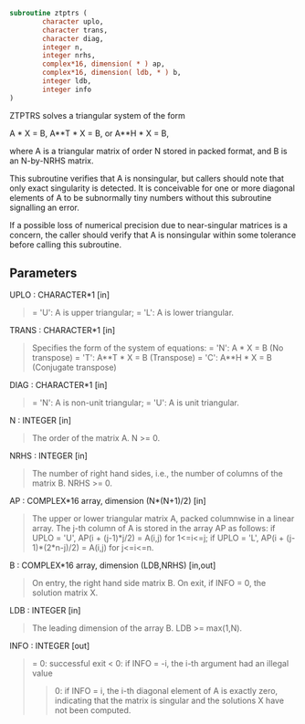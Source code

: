 ```fortran
subroutine ztptrs (
        character uplo,
        character trans,
        character diag,
        integer n,
        integer nrhs,
        complex*16, dimension( * ) ap,
        complex*16, dimension( ldb, * ) b,
        integer ldb,
        integer info
)
```

ZTPTRS solves a triangular system of the form

A \* X = B,  A\*\*T \* X = B,  or  A\*\*H \* X = B,

where A is a triangular matrix of order N stored in packed format, and B is an N-by-NRHS matrix.

This subroutine verifies that A is nonsingular, but callers should note that only exact
singularity is detected. It is conceivable for one or more diagonal elements of A to be
subnormally tiny numbers without this subroutine signalling an error.

If a possible loss of numerical precision due to near-singular matrices is a concern, the
caller should verify that A is nonsingular within some tolerance before calling this subroutine.

## Parameters
UPLO : CHARACTER\*1 [in]
> = 'U':  A is upper triangular;
> = 'L':  A is lower triangular.

TRANS : CHARACTER\*1 [in]
> Specifies the form of the system of equations:
> = 'N':  A \* X = B     (No transpose)
> = 'T':  A\*\*T \* X = B  (Transpose)
> = 'C':  A\*\*H \* X = B  (Conjugate transpose)

DIAG : CHARACTER\*1 [in]
> = 'N':  A is non-unit triangular;
> = 'U':  A is unit triangular.

N : INTEGER [in]
> The order of the matrix A.  N >= 0.

NRHS : INTEGER [in]
> The number of right hand sides, i.e., the number of columns
> of the matrix B.  NRHS >= 0.

AP : COMPLEX\*16 array, dimension (N\*(N+1)/2) [in]
> The upper or lower triangular matrix A, packed columnwise in
> a linear array.  The j-th column of A is stored in the array
> AP as follows:
> if UPLO = 'U', AP(i + (j-1)\*j/2) = A(i,j) for 1<=i<=j;
> if UPLO = 'L', AP(i + (j-1)\*(2\*n-j)/2) = A(i,j) for j<=i<=n.

B : COMPLEX\*16 array, dimension (LDB,NRHS) [in,out]
> On entry, the right hand side matrix B.
> On exit, if INFO = 0, the solution matrix X.

LDB : INTEGER [in]
> The leading dimension of the array B.  LDB >= max(1,N).

INFO : INTEGER [out]
> = 0:  successful exit
> < 0:  if INFO = -i, the i-th argument had an illegal value
> > 0:  if INFO = i, the i-th diagonal element of A is exactly zero,
> indicating that the matrix is singular and the
> solutions X have not been computed.
